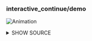 ### interactive_continue/demo

![Animation](https://raw.githubusercontent.com/glados28/pterm/master/_examples/interactive_continue/demo/animation.svg)

<details>

<summary>SHOW SOURCE</summary>

```go
package main

import (
	"github.com/glados28/pterm"
)

func main() {
	// Create an interactive continue prompt with default settings
	// This will pause the program execution until the user presses enter
	// The message displayed is "Press 'Enter' to continue..."
	prompt := pterm.DefaultInteractiveContinue

	// Show the prompt and wait for user input
	// The returned result is the user's input (should be empty as it's a continue prompt)
	// The second return value is an error which is ignored here
	result, _ := prompt.Show()

	// Print a blank line for better readability
	pterm.Println()

	// Print the user's input with an info prefix
	// As this is a continue prompt, the input should be empty
	pterm.Info.Printfln("You answered: %s", result)
}

```

</details>


